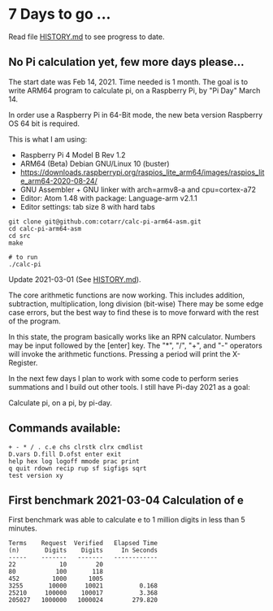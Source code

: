 # 7 Days to go ...

Read file [HISTORY.md](../master/HISTORY.md) to see progress to date.

## No Pi calculation yet, few more days please...

The start date was Feb 14, 2021. Time needed is 1 month.
The goal is to write ARM64 program to calculate pi, on a Raspberry Pi, by "Pi Day" March 14.

In order use a Raspberry Pi in 64-Bit mode, the new beta
version Raspberry OS 64 bit is required.

This is what I am using:

- Raspberry Pi 4 Model B Rev 1.2
- ARM64 (Beta) Debian GNU/Linux 10 (buster)
- https://downloads.raspberrypi.org/raspios_lite_arm64/images/raspios_lite_arm64-2020-08-24/
- GNU Assembler + GNU linker with arch=armv8-a and cpu=cortex-a72
- Editor: Atom 1.48 with package: Language-arm v2.1.1
- Editor settings: tab size 8 with hard tabs

```
git clone git@github.com:cotarr/calc-pi-arm64-asm.git
cd calc-pi-arm64-asm
cd src
make

# to run
./calc-pi

```

Update 2021-03-01 (See [HISTORY.md](../master/HISTORY.md)).

The core arithmetic functions are now working. This includes
addition, subtraction, multiplication, long division (bit-wise)
There may be some edge case errors, but the best way to find
these is to move forward with the rest of the program.

In this state, the program basically works like an RPN calculator.
Numbers may be input followed by the [enter] key. The
"*", "/", "+", and "-" operators will invoke the arithmetic
functions. Pressing a period will print the X-Register.

In the next few days I plan to work with some code to
perform series summations and I build out other tools.
I still have Pi-day 2021 as a goal:

Calculate pi, on a pi, by pi-day.

## Commands available:

```
+ - * / . c.e chs clrstk clrx cmdlist
D.vars D.fill D.ofst enter exit
help hex log logoff mmode prac print
q quit rdown recip rup sf sigfigs sqrt
test version xy
```

## First benchmark 2021-03-04 Calculation of e

First benchmark was able to calculate e to 1 million digits in
less than 5 minutes.

```
Terms    Request  Verified   Elapsed Time
(n)       Digits    Digits     In Seconds
-----    -------   -------   ------------
22            10        20
80           100       118
452         1000      1005
3255       10000     10021          0.168
25210     100000    100017          3.368
205027   1000000   1000024        279.820
```
